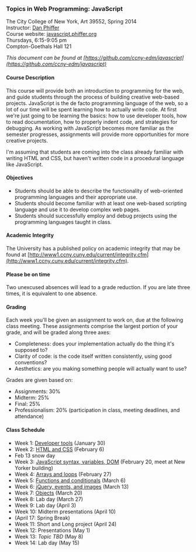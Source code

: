 ### Topics in Web Programming: JavaScript
 
The City College of New York, Art 39552, Spring 2014  
Instructor: [Dan Phiffer](http://phiffer.org/)  
Course website: [javascript.phiffer.org](http://javascript.phiffer.org/)  
Thursdays, 6:15-9:05 pm  
Compton-Goethals Hall 121  

*This document can be found at [https://github.com/ccny-edm/javascript](https://github.com/ccny-edm/javascript)*

#### Course Description

This course will provide both an introduction to programming for the web, and guide students through the process of building creative web-based projects. JavaScript is the de facto programming language of the web, so a lot of our time will be spent learning how to actually write code. At first we're just going to be learning the basics: how to use developer tools, how to read documentation, how to properly indent code, and strategies for debugging. As working with JavaScript becomes more familiar as the semester progresses, assignments will provide more opportunities for more creative projects.

I'm assuming that students are coming into the class already familiar with writing HTML and CSS, but haven't written code in a procedural language like JavaScript.

#### Objectives

* Students should be able to describe the functionality of web-oriented programming languages and their appropriate use.
* Students should become familiar with at least one web-based scripting language and use it to develop complex web pages.
* Students should successfully employ and debug projects using the programming languages taught in class.

#### Academic Integrity

The University has a published policy on academic integrity that may be found at [http://www1.ccny.cuny.edu/current/integrity.cfm](http://www1.ccny.cuny.edu/current/integrity.cfm).

#### Please be on time

Two unexcused absences will lead to a grade reduction. If you are late three times, it is equivalent to one absence.

#### Grading

Each week you'll be given an assignment to work on, due at the following class meeting. These assignments comprise the largest portion of your grade, and will be graded along three axes:

* Completeness: does your implementation actually do the thing it's supposed to?
* Clarity of code: is the code itself written consistently, using good conventions?
* Aesthetics: are you making something people will actually want to use?

Grades are given based on: 

* Assignments: 30%
* Midterm: 25%
* Final: 25%
* Professionalism: 20% (participation in class, meeting deadlines, and attendance)

#### Class Schedule

* Week 1: [Developer tools](https://github.com/ccny-edm/javascript-week01) (January 30)
* Week 2: [HTML and CSS](https://github.com/ccny-edm/javascript-week02) (February 6)
* Feb 13 snow day
* Week 3: [JavaScript syntax, variables, DOM](https://github.com/ccny-edm/javascript-week03) (February 20, meet at New Yorker building)
* Week 4: [Arrays and loops](https://github.com/ccny-edm/javascript-week04) (February 27)
* Week 5: [Functions and conditionals](https://github.com/ccny-edm/javascript-week05) (March 6)
* Week 6: [jQuery, events, and images](https://github.com/ccny-edm/javascript-week06) (March 13)
* Week 7: [Objects](https://github.com/ccny-edm/javascript-week07) (March 20)
* Week 8: Lab day (March 27)
* Week 9: Lab day (April 3)
* Week 10: Midterm presentations (April 10)
* (April 17: Spring Break)
* Week 11: Short and Long project (April 24)
* Week 12: Presentations (May 1)
* Week 13: *Topic TBD* (May 8)
* Week 14: Lab day (May 15)
